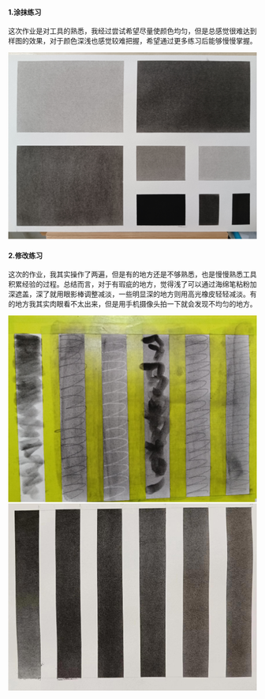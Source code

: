 #### 1.涂抹练习

这次作业是对工具的熟悉，我经过尝试希望尽量使颜色均匀，但是总感觉很难达到样图的效果，对于颜色深浅也感觉较难把握，希望通过更多练习后能够慢慢掌握。

![HW01](HW01.jpg)

#### 2.修改练习
这次的作业，我其实操作了两遍，但是有的地方还是不够熟悉，也是慢慢熟悉工具积累经验的过程。总结而言，对于有瑕疵的地方，觉得浅了可以通过海绵笔粘粉加深遮盖，深了就用眼影棒调整减淡，一些明显深的地方则用高光橡皮轻轻减淡。有的地方我其实肉眼看不太出来，但是用手机摄像头拍一下就会发现不均匀的地方。

![HW02](HW02_1.jpg)
![HW02](HW02_2.jpg)